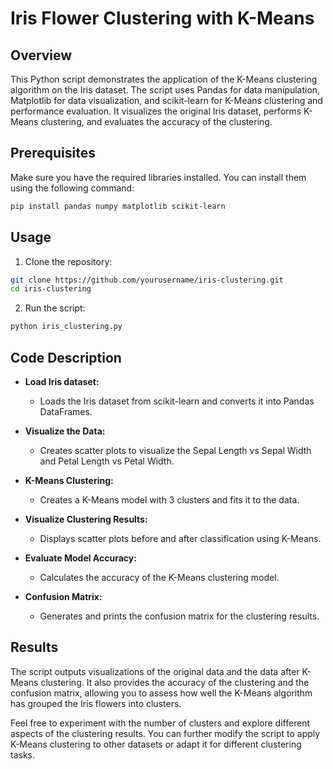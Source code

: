 # Iris Flower Clustering with K-Means

## Overview
This Python script demonstrates the application of the K-Means clustering algorithm on the Iris dataset. The script uses Pandas for data manipulation, Matplotlib for data visualization, and scikit-learn for K-Means clustering and performance evaluation. It visualizes the original Iris dataset, performs K-Means clustering, and evaluates the accuracy of the clustering.

## Prerequisites
Make sure you have the required libraries installed. You can install them using the following command:

```bash
pip install pandas numpy matplotlib scikit-learn
```

## Usage
1. Clone the repository:

```bash
git clone https://github.com/yourusername/iris-clustering.git
cd iris-clustering
```

2. Run the script:

```bash
python iris_clustering.py
```

## Code Description
- **Load Iris dataset:**
  - Loads the Iris dataset from scikit-learn and converts it into Pandas DataFrames.

- **Visualize the Data:**
  - Creates scatter plots to visualize the Sepal Length vs Sepal Width and Petal Length vs Petal Width.

- **K-Means Clustering:**
  - Creates a K-Means model with 3 clusters and fits it to the data.

- **Visualize Clustering Results:**
  - Displays scatter plots before and after classification using K-Means.

- **Evaluate Model Accuracy:**
  - Calculates the accuracy of the K-Means clustering model.

- **Confusion Matrix:**
  - Generates and prints the confusion matrix for the clustering results.

## Results
The script outputs visualizations of the original data and the data after K-Means clustering. It also provides the accuracy of the clustering and the confusion matrix, allowing you to assess how well the K-Means algorithm has grouped the Iris flowers into clusters.

Feel free to experiment with the number of clusters and explore different aspects of the clustering results. You can further modify the script to apply K-Means clustering to other datasets or adapt it for different clustering tasks.
